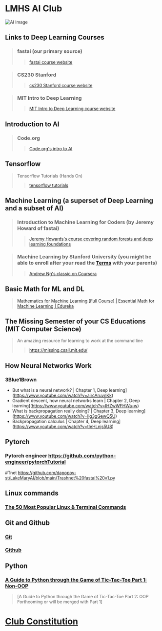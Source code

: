 # LMHS AI Club 
![AI Image](https://www.publicdomainpictures.net/pictures/370000/velka/kunstliche-intelligenz-1603866343eG3.jpg)

## Links to Deep Learning Courses 
> ### fastai (our primary source)
>> [fastai course website](https://course.fast.ai/)

> ### CS230 Stanford
>> [cs230 Stanford course website](https://cs230.stanford.edu/)

> ### MIT Intro to Deep Learning
>> [MIT Intro to Deep Learning course website](http://introtodeeplearning.com/)
## Introduction to AI
> ### Code.org
>> [Code.org's intro to AI](https://code.org/ai)


## Tensorflow 
>Tensorflow Tutorials (Hands On)
>>[tensorflow tutorials](https://www.tensorflow.org/tutorials)

## Machine Learning (a superset of Deep Learning and a subset of AI)
> ### Introduction to Machine Learning for Coders (by Jeremy Howard of fastai)
>>[Jeremy Howards's course covering random forests and deep learning foundations](https://www.youtube.com/playlist?list=PLfYUBJiXbdtSyktd8A_x0JNd6lxDcZE96)

> ### Machine Learning by Stanford University (you might be able to enroll after your read the [Terms](https://www.coursera.org/about/terms) with your parents)
>> [Andrew Ng's classic on Coursera](https://www.coursera.org/learn/machine-learning)

## Basic Math for ML and DL
> [Mathematics for Machine Learning [Full Course] | Essential Math for Machine Learning | Edureka
](https://www.youtube.com/watch?v=1VSZtNYMntM)

## The Missing Semester of your CS Educations (MIT Computer Science) 
>An amazing resource for learning to work at the command line
>>https://missing.csail.mit.edu/


## How Neural Networks Work
### 3Blue1Brown
* But what is a neural network? | Chapter 1, Deep learning](https://www.youtube.com/watch?v=aircAruvnKk)
* Gradient descent, how neural networks learn | Chapter 2, Deep learning](https://www.youtube.com/watch?v=IHZwWFHWa-w)
* What is backpropagation really doing? | Chapter 3, Deep learning](https://www.youtube.com/watch?v=Ilg3gGewQ5U)
* Backpropagation calculus | Chapter 4, Deep learning](https://www.youtube.com/watch?v=tIeHLnjs5U8)

## Pytorch
### Pytorch engineer https://github.com/python-engineer/pytorchTutorial
#Tnet https://github.com/dapopov-st/LakeMaryAI/blob/main/Trashnet%20fastai%20v1.py

## Linux commands
### [The 50 Most Popular Linux & Terminal Commands](https://www.youtube.com/watch?v=ZtqBQ68cfJc&t=11087s&ab_channel=freeCodeCamp.org)

## Git and Github
### [Git](https://www.youtube.com/watch?v=USjZcfj8yxE&ab_channel=ColtSteele) <br>
### [Github](https://www.youtube.com/watch?v=nhNq2kIvi9s&ab_channel=ColtSteele)

## Python
### [A Guide to Python through the Game of Tic-Tac-Toe Part 1: Non-OOP](https://dapopov-st.github.io/LearnPythonThroughTIcTacToe/)
> [A Guide to Python through the Game of Tic-Tac-Toe Part 2: OOP Forthcoming or will be merged with Part 1]

# [Club Constitution](/ClubConstitution.txt)


